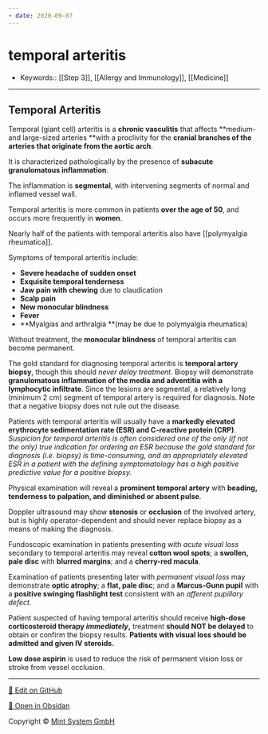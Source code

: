 ```yaml
---
- date: 2020-09-07
---
```


# temporal arteritis

- Keywords:: [[Step 3]], [[Allergy and Immunology]], [[Medicine]]
---

## Temporal Arteritis

<!-- ignore.. -->

Temporal (giant cell) arteritis is a **chronic vasculitis** that affects \*\*medium- and large-sized arteries \*\*with a proclivity for the **cranial branches of the arteries that originate from the aortic arch**.

It is characterized pathologically by the presence of **subacute granulomatous inflammation**.

The inflammation is **segmental**, with intervening segments of normal and inflamed vessel wall.

Temporal arteritis is more common in patients **over the age of 50**, and occurs more frequently in **women**.

Nearly half of the patients with temporal arteritis also have [[polymyalgia rheumatica]].

Symptoms of temporal arteritis include:

- **Severe headache of sudden onset**
- **Exquisite temporal tenderness**
- **Jaw pain with chewing** due to claudication
- **Scalp pain**
- **New monocular blindness**
- **Fever**
- \*\*Myalgias and arthralgia \*\*(may be due to polymyalgia rheumatica)

Without treatment, the **monocular blindness** of temporal arteritis can become permanent.

The gold standard for diagnosing temporal arteritis is **temporal artery biopsy**, though this should _never delay treatment_. Biopsy will demonstrate **granulomatous inflammation of the media and adventitia with a lymphocytic infiltrate**. Since the lesions are segmental, a relatively long (minimum 2 cm) segment of temporal artery is required for diagnosis. Note that a negative biopsy does not rule out the disease.

Patients with temporal arteritis will usually have a **markedly elevated erythrocyte sedimentation rate (ESR) and C-reactive protein (CRP)**. _Suspicion for temporal arteritis is often considered one of the only (if not the only) true indication for ordering an ESR because the gold standard for diagnosis (i.e. biopsy) is time-consuming, and an appropriately elevated ESR in a patient with the defining symptomatology has a high positive predictive value for a positive biopsy._

Physical examination will reveal a **prominent temporal artery** with **beading, tenderness to palpation, and diminished or absent pulse**.

Doppler ultrasound may show **stenosis** or **occlusion** of the involved artery, but is highly operator-dependent and should never replace biopsy as a means of making the diagnosis.

Fundoscopic examination in patients presenting with _acute visual loss_ secondary to temporal arteritis may reveal **cotton wool spots**; a **swollen, pale disc** with **blurred margins**; and a **cherry-red macula**.

Examination of patients presenting later with _permanent visual loss_ may demonstrate **optic atrophy**; a **flat, pale disc**; and a **Marcus-Gunn pupil** with a **positive swinging flashlight test** consistent with an _afferent pupillary defect_.

Patient suspected of having temporal arteritis should receive **high-dose corticosteroid therapy _immediately_,** treatment **should NOT be delayed** to obtain or confirm the biopsy results. **Patients with visual loss should be admitted and given IV steroids.**

**Low dose aspirin** is used to reduce the risk of permanent vision loss or stroke from vessel occlusion.


<hr>

[📝 Edit on GitHub](https://github.com/Mint-System/Knowledge/blob/master/temporal%20arteritis.md)

[📂 Open in Obsidan](obsidian://open?vault=Knowledge%20Mint%20System&file=temporal%20arteritis.md ':target=_self')

<footer>Copyright © <a href="https://www.mint-system.ch/">Mint System GmbH</a></footer>